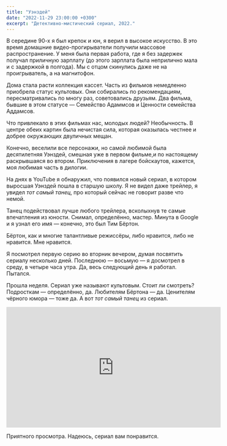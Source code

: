 ```yaml
---
title: "Уэнздей"
date: "2022-11-29 23:00:00 +0300"
excerpt: "Детективно-мистический сериал, 2022."
---
```


В середине 90-х я был крепок и юн, я верил в высокое искусство. В это время домашние видео-прогирыватели получили массовое распространение. У меня была первая работа, где я без задержек получал приличную зарплату (до этого зарплата была неприлично мала и с задержкой в полгода). Мы с отцом скинулись даже не на проигрыватель, а на магнитофон.

Дома стала расти коллекция кассет. Часть из фильмов немедленно приобрела статус культовых. Они собирались по рекомендациям, пересматривались по многу раз, советовались друзьям. Два фильма, бывшие в этом статусе — Семейство Адаммсов и Ценности семейства Аддамсов.

Что привлекало в этих фильмах нас, молодых людей? Необычность. В центре обеих картин была нечистая сила, которая оказылась честнее и добрее окружающих двуличных мещан.

Конечно, веселили все персонажи, но самой любимой была десятилетняя Уэнздей, смешная уже в первом фильме,и по настоящему раскрывшаяся во втором. Приключения в лагере бойскаутов, кажется, моя любимая часть в дилогии.

На днях в YouTube я обнаружил, что появился новый сериал, в котором выросшая Уэнздей пошла в старшую школу. Я не видел даже трейлер, я увидел _тот самый танец_, про который сейчас не говорит разве что немой.

Танец подействовал лучше любого трейлера, всколыхнув те самые впечатления из юности. Снимал, определённо, мастер. Минута в Google и я узнал его имя — конечно, это был Тим Бёртон.

Бёртон, как и многие талантливые режиссёры, либо нравится, либо не нравится. Мне нравится.

Я посмотрел первую серию во вторник вечером, думая посвятить сериалу несколько дней. Последнюю — восьмую — я досмотрел в среду, в четыре часа утра. Да, весь следующий день я работал. Пытался.

Прошла неделя. Сериал уже называют культовым. Стоит ли смотреть? Подросткам — определённо, да. Любителям Бёртона — да. Ценителям чёрного юмора — тоже да. А вот _тот самый танец_ из сериал.

<div class="video-wrapper">
    <iframe width="560" height="315" src="https://www.youtube.com/embed/NakTu_VZxJ0" title="YouTube video player" frameborder="0" allow="accelerometer; autoplay; clipboard-write; encrypted-media; gyroscope; picture-in-picture" allowfullscreen></iframe>
</div>

Приятного просмотра. Надеюсь, сериал вам понравится.